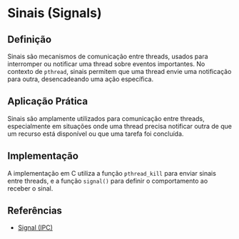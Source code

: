 # Sinais (Signals)

## Definição

Sinais são mecanismos de comunicação entre threads, usados para interromper ou notificar uma thread sobre eventos importantes. No contexto de `pthread`, sinais permitem que uma thread envie uma notificação para outra, desencadeando uma ação específica.

## Aplicação Prática

Sinais são amplamente utilizados para comunicação entre threads, especialmente em situações onde uma thread precisa notificar outra de que um recurso está disponível ou que uma tarefa foi concluída.

## Implementação

A implementação em C utiliza a função `pthread_kill` para enviar sinais entre threads, e a função `signal()` para definir o comportamento ao receber o sinal.

## Referências

- [Signal (IPC)](https://en.wikipedia.org/wiki/Signal_(IPC))
